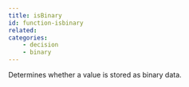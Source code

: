 ```yaml
---
title: isBinary
id: function-isbinary
related:
categories:
    - decision
    - binary
---
```


Determines whether a value is stored as binary data.